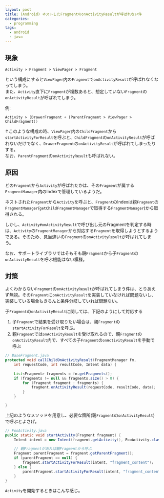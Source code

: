 ```yaml
---
layout: post
title: (Android) ネストしたFragmentのonActivityResultが呼ばれない件
categories:
  - programming
tags:
  - android
  - java
---
```


## 現象
```
Activity > Fragment > ViewPager > Fragment
```

という構成にすると`ViewPager`内の`Fragment`で`onActivityResult`が呼ばれなくなってしまう。  
また、`Activity`直下に`Fragment`が複数あると、想定していない`Fragment`の`onActivityResult`が呼ばれてしまう。

例:   
```
Activity > (DrawerFragment + (ParentFragment > ViewPager > ChildFragment))
```  

↑このような構成の時、`ViewPager`内の`ChildFragment`から`startActivityForResult`を呼ぶと、`ChildFragment`の`onActivityResult`が呼ばれないだけでなく、`DrawerFragment`の`onActivityResult`が呼ばれてしまったりする。  
なお、`ParentFragment`の`onActivityResult`も呼ばれない。


## 原因
どの`Fragment`から`Activity`が呼ばれたかは、その`Fragment`が属する`FragmentManager`内のIndexで管理しているようだ。

ネストされた`Fragment`から`Activity`を呼ぶと、`Fragment`のIndexは親`Fragment`の`FragmentManager`(`getChildFragmentManager`で取得する`FragmentManager`)から取得される。 
 
しかし、`Activity#onActivityResult`で呼び出し元のFragmentを判定する時は、`Activity`の`FragmentManager`から対応する`Fragment`を取得しようとするようである。そのため、見当違いの`Fragment`の`onActivityResult`が呼ばれてしまう。

なお、サポートライブラリではそもそも親`Fragment`から子`Fragment`の`onActivityResult`を呼ぶ機能はない模様。

## 対策
よくわからない`Fragment`の`onActivityResult`が呼ばれてしまう件は、とりあえず無視。その`Fragment`に`onActivityResult`を実装していなければ問題ないし、実装している場合もきちんと条件分岐していれば問題ない。

子`Fragment`の`onActivityResult`に関しては、下記のようにして対応する

1. 子`Fragment`で結果を受け取りたい場合は、親`Fragment`の`startActivityForResult`を呼ぶ。
2. 親`Fragment`では`onActivityResult`を受け取れるので、親`Fragment`の`onActivityResult`内で、すべての子`Fragment`の`onActivityResult`を手動で呼ぶ

```java
// BaseFragment.java
protected void callChildOnActivityResult(FragmentManager fm, 
    int requestCode, int resultCode, Intent data) {
    
    List<Fragment> fragments = fm.getFragments();
    if (fragments != null && fragments.size() > 0) {
        for (Fragment fragment : fragments) {
            fragment.onActivityResult(requestCode, resultCode, data);            
        }
    }

}
```

上記のようなメソッドを用意し、必要な箇所(親`Fragment`の`onActivityResult`)で呼ぶとよさげ。

```java
// FooActivity.java
public static void startActivity(Fragment fragment) {
    Intent intent = new Intent(fragment.getActivity(), FooActivity.class);
    
    // 親Fragmentがあれば親Fragmentから呼ぶ
    Fragment parentFragment = fragment.getParentFragment();
    if (parentFragment == null) {
        fragment.startActivityForResult(intent, "fragment_content");
    } else {
        parentFragment.startActivityForResult(intent, "fragment_content");
    }
}
```
`Activity`を開始するときはこんな感じ。
